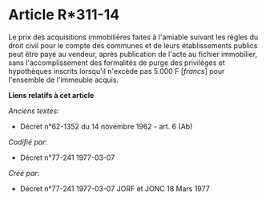 # Article R*311-14

Le prix des acquisitions immobilières faites à l'amiable suivant les règles du droit civil pour le compte des communes et de
leurs établissements publics peut être payé au vendeur, après publication de l'acte au fichier immobilier, sans
l'accomplissement des formalités de purge des privilèges et hypothèques inscrits lorsqu'il n'excède pas 5.000 F [*francs*]
pour l'ensemble de l'immeuble acquis.

**Liens relatifs à cet article**

_Anciens textes_:

  - Décret n°62-1352 du 14 novembre 1962 - art. 6 (Ab)

_Codifié par_:

  - Décret n°77-241 1977-03-07

_Créé par_:

  - Décret n°77-241 1977-03-07 JORF et JONC 18 Mars 1977
